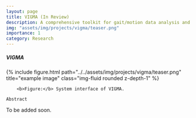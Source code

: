```yaml
---
layout: page
title: VIGMA (In Review)
description: A comprehensive toolkit for gait/motion data analysis and visualizaiton
img: "assets/img/projects/vigma/teaser.png"
importance: 1
category: Research
---
```


<h5 align='justify'>VIGMA</h5>
<div class="row">
    <div class="col-sm mt-3 mt-md-0">
        {% include figure.html path="../../assets/img/projects/vigma/teaser.png" title="example image" class="img-fluid rounded z-depth-1" %}
    </div>
</div>
<div class="caption">
    
        <b>Figure:</b> System interface of VIGMA.
    
</div>

`Abstract`

<p align='justify'>
To be added soon.
</p>
